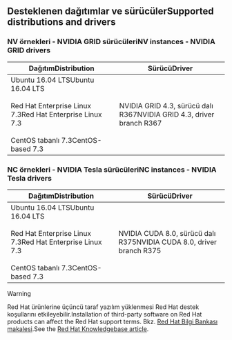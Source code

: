 ## <a name="supported-distributions-and-drivers"></a><span data-ttu-id="8b74b-101">Desteklenen dağıtımlar ve sürücüler</span><span class="sxs-lookup"><span data-stu-id="8b74b-101">Supported distributions and drivers</span></span>


### <a name="nv-instances---nvidia-grid-drivers"></a><span data-ttu-id="8b74b-102">NV örnekleri - NVIDIA GRID sürücüleri</span><span class="sxs-lookup"><span data-stu-id="8b74b-102">NV instances - NVIDIA GRID drivers</span></span>


| <span data-ttu-id="8b74b-103">Dağıtım</span><span class="sxs-lookup"><span data-stu-id="8b74b-103">Distribution</span></span> | <span data-ttu-id="8b74b-104">Sürücü</span><span class="sxs-lookup"><span data-stu-id="8b74b-104">Driver</span></span> |
| --- | --- | 
| <span data-ttu-id="8b74b-105">Ubuntu 16.04 LTS</span><span class="sxs-lookup"><span data-stu-id="8b74b-105">Ubuntu 16.04 LTS</span></span><br/><br/><span data-ttu-id="8b74b-106">Red Hat Enterprise Linux 7.3</span><span class="sxs-lookup"><span data-stu-id="8b74b-106">Red Hat Enterprise Linux 7.3</span></span><br/><br/><span data-ttu-id="8b74b-107">CentOS tabanlı 7.3</span><span class="sxs-lookup"><span data-stu-id="8b74b-107">CentOS-based 7.3</span></span> | <span data-ttu-id="8b74b-108">NVIDIA GRID 4.3, sürücü dalı R367</span><span class="sxs-lookup"><span data-stu-id="8b74b-108">NVIDIA GRID 4.3, driver branch R367</span></span>|

### <a name="nc-instances---nvidia-tesla-drivers"></a><span data-ttu-id="8b74b-109">NC örnekleri - NVIDIA Tesla sürücüleri</span><span class="sxs-lookup"><span data-stu-id="8b74b-109">NC instances - NVIDIA Tesla drivers</span></span>
| <span data-ttu-id="8b74b-110">Dağıtım</span><span class="sxs-lookup"><span data-stu-id="8b74b-110">Distribution</span></span> | <span data-ttu-id="8b74b-111">Sürücü</span><span class="sxs-lookup"><span data-stu-id="8b74b-111">Driver</span></span> |
| --- | --- | 
| <span data-ttu-id="8b74b-112">Ubuntu 16.04 LTS</span><span class="sxs-lookup"><span data-stu-id="8b74b-112">Ubuntu 16.04 LTS</span></span><br/><br/> <span data-ttu-id="8b74b-113">Red Hat Enterprise Linux 7.3</span><span class="sxs-lookup"><span data-stu-id="8b74b-113">Red Hat Enterprise Linux 7.3</span></span><br/><br/> <span data-ttu-id="8b74b-114">CentOS tabanlı 7.3</span><span class="sxs-lookup"><span data-stu-id="8b74b-114">CentOS-based 7.3</span></span> | <span data-ttu-id="8b74b-115">NVIDIA CUDA 8.0, sürücü dalı R375</span><span class="sxs-lookup"><span data-stu-id="8b74b-115">NVIDIA CUDA 8.0, driver branch R375</span></span> |



> [!WARNING] 
> <span data-ttu-id="8b74b-116">Red Hat ürünlerine üçüncü taraf yazılım yüklenmesi Red Hat destek koşullarını etkileyebilir.</span><span class="sxs-lookup"><span data-stu-id="8b74b-116">Installation of third-party software on Red Hat products can affect the Red Hat support terms.</span></span> <span data-ttu-id="8b74b-117">Bkz. [Red Hat Bilgi Bankası makalesi](https://access.redhat.com/articles/1067).</span><span class="sxs-lookup"><span data-stu-id="8b74b-117">See the [Red Hat Knowledgebase article](https://access.redhat.com/articles/1067).</span></span>
>
